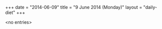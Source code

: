 +++
date = "2014-06-09"
title = "9 June 2014 (Monday)"
layout = "daily-diet"
+++

<p>&lt;no entries&gt;</p>